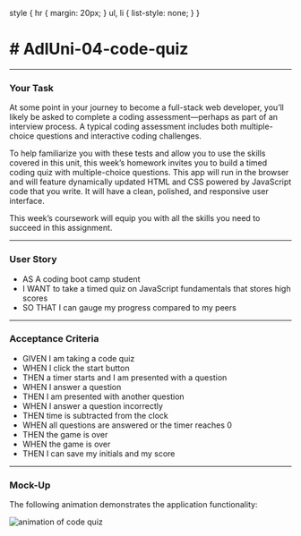 style {
hr {
    margin: 20px;
}
ul, li {
    list-style: none;
}
}
<h1># AdlUni-04-code-quiz</h1>
<hr>
<h3>Your Task</h3>
<p>At some point in your journey to become a full-stack web developer, you’ll likely be asked to complete a coding assessment—perhaps as part of an interview process. A typical coding assessment includes both multiple-choice questions and interactive coding challenges.</p>
<p>To help familiarize you with these tests and allow you to use the skills covered in this unit, this week’s homework invites you to build a timed coding quiz with multiple-choice questions. This app will run in the browser and will feature dynamically updated HTML and CSS powered by JavaScript code that you write. It will have a clean, polished, and responsive user interface.</p>
<p>This week’s coursework will equip you with all the skills you need to succeed in this assignment.</p>
<hr>

<h3>User Story</h3>
    <ul>
        <li>AS A coding boot camp student</li>
        <li>I WANT to take a timed quiz on JavaScript fundamentals that stores high scores</li>
        <li>SO THAT I can gauge my progress compared to my peers</li>
    </ul>
<hr>
<h3>Acceptance Criteria</h3>
    <ul>
        <li>GIVEN I am taking a code quiz</li>
        <li>WHEN I click the start button</li>
        <li>THEN a timer starts and I am presented with a question</li>
        <li>WHEN I answer a question</li>
        <li>THEN I am presented with another question</li>
        <li>WHEN I answer a question incorrectly</li>
        <li>THEN time is subtracted from the clock</li>
        <li>WHEN all questions are answered or the timer reaches 0</li>
        <li>THEN the game is over</li>
        <li>WHEN the game is over</li>
        <li>THEN I can save my initials and my score</li>
    </ul>

<hr>
<h3>Mock-Up</h3>
<p>The following animation demonstrates the application functionality:</p>
<img src="https://adelaide.bootcampcontent.com/the-university-of-adelaide/uadel-virt-fsf-pt-11-2021-u-c/-/raw/master/04-Web-APIs/02-Homework/Assets/04-web-apis-homework-demo.gif" alt="animation of code quiz"/>
